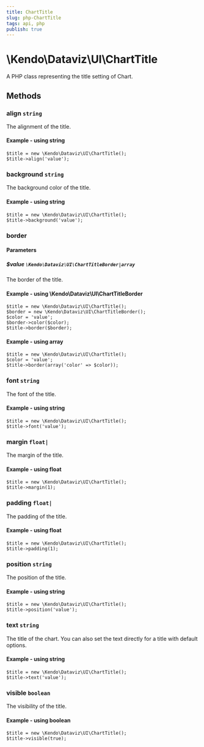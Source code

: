 ```yaml
---
title: ChartTitle
slug: php-ChartTitle
tags: api, php
publish: true
---
```


# \Kendo\Dataviz\UI\ChartTitle

A PHP class representing the title setting of Chart.


## Methods

### align `string`

The alignment of the title.


#### Example - using string
    $title = new \Kendo\Dataviz\UI\ChartTitle();
    $title->align('value');

### background `string`

The background color of the title.


#### Example - using string
    $title = new \Kendo\Dataviz\UI\ChartTitle();
    $title->background('value');

### border

#### Parameters

##### $value `\Kendo\Dataviz\UI\ChartTitleBorder|array`

The border of the title.


#### Example - using \Kendo\Dataviz\UI\ChartTitleBorder

    $title = new \Kendo\Dataviz\UI\ChartTitle();
    $border = new \Kendo\Dataviz\UI\ChartTitleBorder();
    $color = 'value';
    $border->color($color);
    $title->border($border);

#### Example - using array

    $title = new \Kendo\Dataviz\UI\ChartTitle();
    $color = 'value';
    $title->border(array('color' => $color));

### font `string`

The font of the title.


#### Example - using string
    $title = new \Kendo\Dataviz\UI\ChartTitle();
    $title->font('value');

### margin `float|`

The margin of the title.


#### Example - using float
    $title = new \Kendo\Dataviz\UI\ChartTitle();
    $title->margin(1);

### padding `float|`

The padding of the title.


#### Example - using float
    $title = new \Kendo\Dataviz\UI\ChartTitle();
    $title->padding(1);

### position `string`

The position of the title.


#### Example - using string
    $title = new \Kendo\Dataviz\UI\ChartTitle();
    $title->position('value');

### text `string`

The title of the chart. You can also set the text directly for a title with default options.


#### Example - using string
    $title = new \Kendo\Dataviz\UI\ChartTitle();
    $title->text('value');

### visible `boolean`

The visibility of the title.


#### Example - using boolean
    $title = new \Kendo\Dataviz\UI\ChartTitle();
    $title->visible(true);


